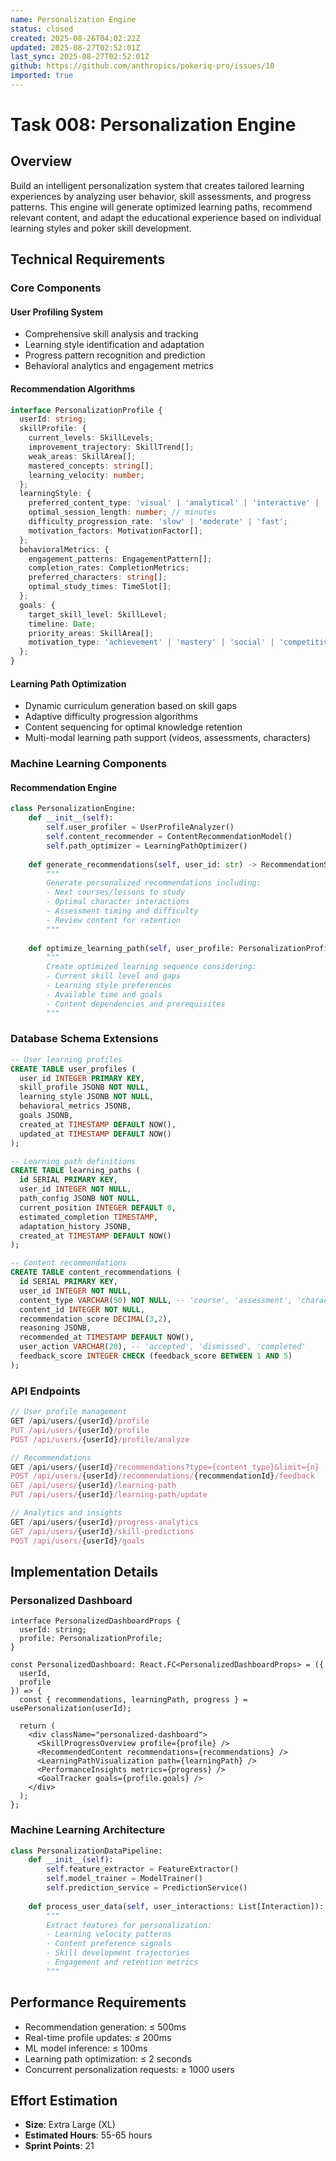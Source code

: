 ```yaml
---
name: Personalization Engine
status: closed
created: 2025-08-26T04:02:22Z
updated: 2025-08-27T02:52:01Z
last_sync: 2025-08-27T02:52:01Z
github: https://github.com/anthropics/pokeriq-pro/issues/10
imported: true
---
```


# Task 008: Personalization Engine

## Overview

Build an intelligent personalization system that creates tailored learning experiences by analyzing user behavior, skill assessments, and progress patterns. This engine will generate optimized learning paths, recommend relevant content, and adapt the educational experience based on individual learning styles and poker skill development.

## Technical Requirements

### Core Components

#### User Profiling System
- Comprehensive skill analysis and tracking
- Learning style identification and adaptation
- Progress pattern recognition and prediction
- Behavioral analytics and engagement metrics

#### Recommendation Algorithms
```typescript
interface PersonalizationProfile {
  userId: string;
  skillProfile: {
    current_levels: SkillLevels;
    improvement_trajectory: SkillTrend[];
    weak_areas: SkillArea[];
    mastered_concepts: string[];
    learning_velocity: number;
  };
  learningStyle: {
    preferred_content_type: 'visual' | 'analytical' | 'interactive' | 'mixed';
    optimal_session_length: number; // minutes
    difficulty_progression_rate: 'slow' | 'moderate' | 'fast';
    motivation_factors: MotivationFactor[];
  };
  behavioralMetrics: {
    engagement_patterns: EngagementPattern[];
    completion_rates: CompletionMetrics;
    preferred_characters: string[];
    optimal_study_times: TimeSlot[];
  };
  goals: {
    target_skill_level: SkillLevel;
    timeline: Date;
    priority_areas: SkillArea[];
    motivation_type: 'achievement' | 'mastery' | 'social' | 'competitive';
  };
}
```

#### Learning Path Optimization
- Dynamic curriculum generation based on skill gaps
- Adaptive difficulty progression algorithms
- Content sequencing for optimal knowledge retention
- Multi-modal learning path support (videos, assessments, characters)

### Machine Learning Components

#### Recommendation Engine
```python
class PersonalizationEngine:
    def __init__(self):
        self.user_profiler = UserProfileAnalyzer()
        self.content_recommender = ContentRecommendationModel()
        self.path_optimizer = LearningPathOptimizer()
        
    def generate_recommendations(self, user_id: str) -> RecommendationSet:
        """
        Generate personalized recommendations including:
        - Next courses/lessons to study
        - Optimal character interactions
        - Assessment timing and difficulty
        - Review content for retention
        """
        
    def optimize_learning_path(self, user_profile: PersonalizationProfile) -> LearningPath:
        """
        Create optimized learning sequence considering:
        - Current skill level and gaps
        - Learning style preferences
        - Available time and goals
        - Content dependencies and prerequisites
        """
```

### Database Schema Extensions
```sql
-- User learning profiles
CREATE TABLE user_profiles (
  user_id INTEGER PRIMARY KEY,
  skill_profile JSONB NOT NULL,
  learning_style JSONB NOT NULL,
  behavioral_metrics JSONB,
  goals JSONB,
  created_at TIMESTAMP DEFAULT NOW(),
  updated_at TIMESTAMP DEFAULT NOW()
);

-- Learning path definitions
CREATE TABLE learning_paths (
  id SERIAL PRIMARY KEY,
  user_id INTEGER NOT NULL,
  path_config JSONB NOT NULL,
  current_position INTEGER DEFAULT 0,
  estimated_completion TIMESTAMP,
  adaptation_history JSONB,
  created_at TIMESTAMP DEFAULT NOW()
);

-- Content recommendations
CREATE TABLE content_recommendations (
  id SERIAL PRIMARY KEY,
  user_id INTEGER NOT NULL,
  content_type VARCHAR(50) NOT NULL, -- 'course', 'assessment', 'character', 'review'
  content_id INTEGER NOT NULL,
  recommendation_score DECIMAL(3,2),
  reasoning JSONB,
  recommended_at TIMESTAMP DEFAULT NOW(),
  user_action VARCHAR(20), -- 'accepted', 'dismissed', 'completed'
  feedback_score INTEGER CHECK (feedback_score BETWEEN 1 AND 5)
);
```

### API Endpoints
```typescript
// User profile management
GET /api/users/{userId}/profile
PUT /api/users/{userId}/profile
POST /api/users/{userId}/profile/analyze

// Recommendations
GET /api/users/{userId}/recommendations?type={content_type}&limit={n}
POST /api/users/{userId}/recommendations/{recommendationId}/feedback
GET /api/users/{userId}/learning-path
PUT /api/users/{userId}/learning-path/update

// Analytics and insights
GET /api/users/{userId}/progress-analytics
GET /api/users/{userId}/skill-predictions
POST /api/users/{userId}/goals
```

## Implementation Details

### Personalized Dashboard
```tsx
interface PersonalizedDashboardProps {
  userId: string;
  profile: PersonalizationProfile;
}

const PersonalizedDashboard: React.FC<PersonalizedDashboardProps> = ({ 
  userId, 
  profile 
}) => {
  const { recommendations, learningPath, progress } = usePersonalization(userId);
  
  return (
    <div className="personalized-dashboard">
      <SkillProgressOverview profile={profile} />
      <RecommendedContent recommendations={recommendations} />
      <LearningPathVisualization path={learningPath} />
      <PerformanceInsights metrics={progress} />
      <GoalTracker goals={profile.goals} />
    </div>
  );
};
```

### Machine Learning Architecture
```python
class PersonalizationDataPipeline:
    def __init__(self):
        self.feature_extractor = FeatureExtractor()
        self.model_trainer = ModelTrainer()
        self.prediction_service = PredictionService()
        
    def process_user_data(self, user_interactions: List[Interaction]):
        """
        Extract features for personalization:
        - Learning velocity patterns
        - Content preference signals
        - Skill development trajectories
        - Engagement and retention metrics
        """
```

## Performance Requirements
- Recommendation generation: ≤ 500ms
- Real-time profile updates: ≤ 200ms
- ML model inference: ≤ 100ms
- Learning path optimization: ≤ 2 seconds
- Concurrent personalization requests: ≥ 1000 users

## Effort Estimation
- **Size**: Extra Large (XL)
- **Estimated Hours**: 55-65 hours
- **Sprint Points**: 21